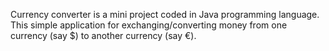 Currency converter is a mini project coded in Java programming language. This simple application for exchanging/converting money from one currency (say $) to another currency (say €).
